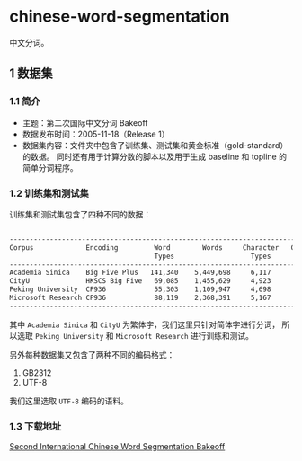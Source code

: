 # chinese-word-segmentation

中文分词。

## 1 数据集

### 1.1 简介

-   主题：第二次国际中文分词 Bakeoff
-   数据发布时间：2005-11-18（Release 1）
-   数据集内容：文件夹中包含了训练集、测试集和黄金标准（gold-standard）的数据。
同时还有用于计算分数的脚本以及用于生成 baseline 和 topline 的简单分词程序。

### 1.2 训练集和测试集

训练集和测试集包含了四种不同的数据：

```bash

--------------------------------------------------------------------------------
Corpus             Encoding         Word        Words     Character   Characters
                                    Types                   Types
--------------------------------------------------------------------------------
Academia Sinica    Big Five Plus   141,340    5,449,698     6,117      8,368,050
CityU              HKSCS Big Five   69,085    1,455,629     4,923      2,403,355
Peking University  CP936            55,303    1,109,947     4,698      1,826,448
Microsoft Research CP936            88,119    2,368,391     5,167      4,050,469
--------------------------------------------------------------------------------
```

其中 `Academia Sinica` 和 `CityU` 为繁体字，我们这里只针对简体字进行分词，
所以选取 `Peking University` 和 `Microsoft Research` 进行训练和测试。

另外每种数据集又包含了两种不同的编码格式：

1.  GB2312
2.  UTF-8

我们这里选取 `UTF-8` 编码的语料。

### 1.3 下载地址

[Second International Chinese Word Segmentation Bakeoff](http://sighan.cs.uchicago.edu/bakeoff2005/)
